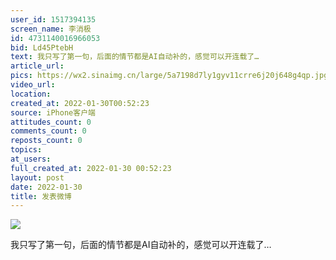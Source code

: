 ```yaml
---
user_id: 1517394135
screen_name: 李消极
id: 4731140016966053
bid: Ld45PtebH
text: 我只写了第一句，后面的情节都是AI自动补的，感觉可以开连载了…
article_url:
pics: https://wx2.sinaimg.cn/large/5a7198d7ly1gyv11crre6j20j648g4qp.jpg
video_url:
location:
created_at: 2022-01-30T00:52:23
source: iPhone客户端
attitudes_count: 0
comments_count: 0
reposts_count: 0
topics:
at_users:
full_created_at: 2022-01-30 00:52:23
layout: post
date: 2022-01-30
title: 发表微博
---
```


![](https://image.baidu.com/search/down?url=https://wx2.sinaimg.cn/large/5a7198d7ly1gyv11crre6j20j648g4qp.jpg)

我只写了第一句，后面的情节都是AI自动补的，感觉可以开连载了…
